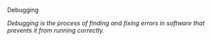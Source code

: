 Debugging

*Debugging is the process of finding and fixing errors in software that prevents it from running correctly.*